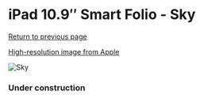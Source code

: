 # iPad 10.9″ Smart Folio - Sky

[Return to previous page](/ipad_10)

[High-resolution image from Apple](https://store.storeimages.cdn-apple.com/8756/as-images.apple.com/is/MQDU3?wid=4500&hei=4500&fmt=png)

<div style="width: 384px"><img src="/everyphone/MQDU3.png" alt="Sky"></div>

### Under construction
